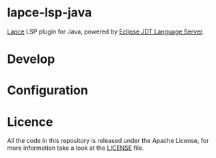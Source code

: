 # lapce-lsp-java

[Lapce](https://lapce.dev/) LSP plugin for Java, powered by [Eclipse JDT Language Server](https://github.com/eclipse/eclipse.jdt.ls).

# Develop

# Configuration

# Licence

All the code in this repository is released under the Apache License, for more information take a look at the [LICENSE](LICENSE) file.